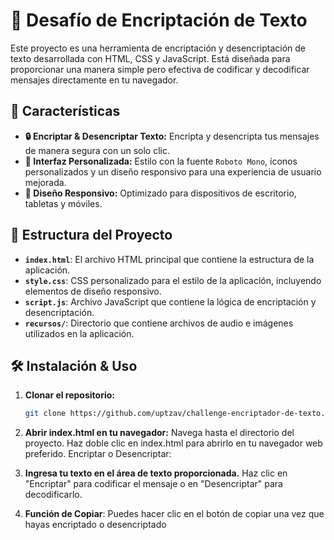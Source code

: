 # 🔐 Desafío de Encriptación de Texto

Este proyecto es una herramienta de encriptación y desencriptación de texto desarrollada con HTML, CSS y JavaScript. Está diseñada para proporcionar una manera simple pero efectiva de codificar y decodificar mensajes directamente en tu navegador.

## 🚀 Características

- **🔒 Encriptar & Desencriptar Texto:** Encripta y desencripta tus mensajes de manera segura con un solo clic.
- **🎨 Interfaz Personalizada:** Estilo con la fuente `Roboto Mono`, íconos personalizados y un diseño responsivo para una experiencia de usuario mejorada.
- **📱 Diseño Responsivo:** Optimizado para dispositivos de escritorio, tabletas y móviles.

## 📂 Estructura del Proyecto

- **`index.html`**: El archivo HTML principal que contiene la estructura de la aplicación.
- **`style.css`**: CSS personalizado para el estilo de la aplicación, incluyendo elementos de diseño responsivo.
- **`script.js`**: Archivo JavaScript que contiene la lógica de encriptación y desencriptación.
- **`recursos/`**: Directorio que contiene archivos de audio e imágenes utilizados en la aplicación.

## 🛠️ Instalación & Uso

1. **Clonar el repositorio:**
   ```bash
   git clone https://github.com/uptzav/challenge-encriptador-de-texto.git

2. **Abrir index.html en tu navegador:**
Navega hasta el directorio del proyecto.
Haz doble clic en index.html para abrirlo en tu navegador web preferido.
Encriptar o Desencriptar:

3. **Ingresa tu texto en el área de texto proporcionada.**
Haz clic en "Encriptar" para codificar el mensaje o en "Desencriptar" para decodificarlo.

4. **Función de Copiar**:
Puedes hacer clic en el botón de copiar una vez que hayas encriptado o desencriptado
